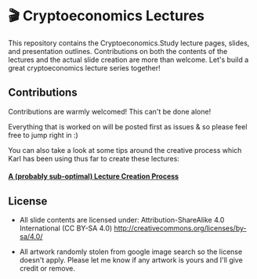 # 🎬 Cryptoeconomics Lectures
This repository contains the Cryptoeconomics.Study lecture pages, slides, and presentation outlines.
Contributions on both the contents of the lectures and the actual slide creation are more than welcome. Let's build
a great cryptoeconomics lecture series together!

## Contributions
Contributions are warmly welcomed! This can't be done alone!

Everything that is worked on will be posted first as issues & so please feel free to jump right in :)

You can also take a look at some tips around the creative process which Karl has been using thus far to create these lectures:

#### [A (probably sub-optimal) Lecture Creation Process](creation-process.md)


## License
* All slide contents are licensed under:
  Attribution-ShareAlike 4.0 International (CC BY-SA 4.0)
  http://creativecommons.org/licenses/by-sa/4.0/

* All artwork randomly stolen from google image search so the license doesn't apply. Please let me know if any artwork is yours and I'll give credit or remove.
